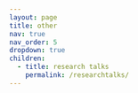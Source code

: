 ```yaml
---
layout: page
title: other
nav: true
nav_order: 5
dropdown: true
children:
  - title: research talks
    permalink: /researchtalks/
---
```

